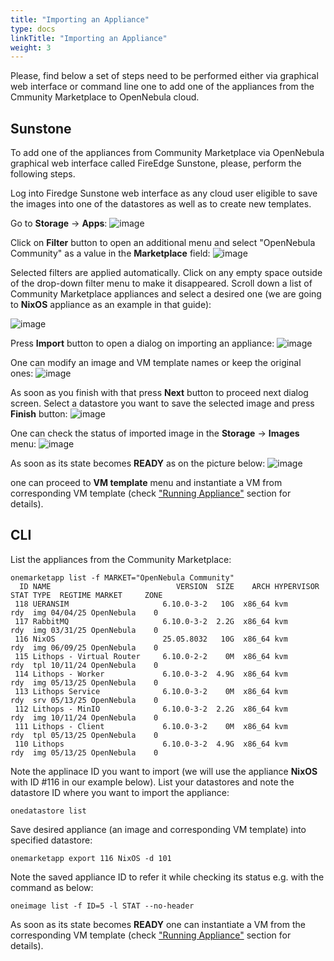 ```yaml
---
title: "Importing an Appliance"
type: docs
linkTitle: "Importing an Appliance"
weight: 3
---
```


Please, find below a set of steps need to be performed either via graphical web interface or command line one to add one of the appliances from the Cmmunity Marketplace to OpenNebula cloud.

## Sunstone
To add one of the appliances from Community Marketplace via OpenNebula graphical web interface called FireEdge Sunstone, please, perform the following steps.

Log into Firedge Sunstone web interface as any cloud user eligible to save the images into one of the datastores as well as to create new templates.

Go to **Storage** -> **Apps**:
![image](/images/marketplaces/community_mp/importing_appliance_menu.png)

Click on **Filter** button to open an additional menu and select "OpenNebula Community" as a value in the **Marketplace** field:
![image](/images/marketplaces/community_mp/importing_appliance_filter.png)

Selected filters are applied automatically. Click on any empty space outside of the drop-down filter menu to make it disappeared. Scroll down a list of Community Marketplace appliances and select a desired one (we are going to **NixOS** appliance as an example in that guide):

![image](/images/marketplaces/community_mp/importing_appliance_nixos.png)

Press **Import** button to open a dialog on importing an appliance:
![image](/images/marketplaces/community_mp/importing_appliance_import.png)

One can modify an image and VM template names or keep the original ones:
![image](/images/marketplaces/community_mp/importing_appliance_import_next.png)

As soon as you finish with that press **Next** button to proceed next dialog screen.
Select a datastore you want to save the selected image and press **Finish** button:
![image](/images/marketplaces/community_mp/importing_appliance_import_finish.png)

One can check the status of imported image in the **Storage** -> **Images** menu:
![image](/images/marketplaces/community_mp/importing_appliance_images.png)

As soon as its state becomes **READY** as on the picture below:
![image](/images/marketplaces/community_mp/importing_appliance_image_ready.png)


one can proceed to **VM template** menu and instantiate a VM from corresponding VM template (check ["Running Appliance"](running_appliance.md) section for details).

## CLI
List the appliances from the Community Marketplace:
```
onemarketapp list -f MARKET="OpenNebula Community"
  ID NAME                            VERSION  SIZE    ARCH HYPERVISOR STAT TYPE  REGTIME MARKET     ZONE
 118 UERANSIM                     6.10.0-3-2   10G  x86_64 kvm         rdy  img 04/04/25 OpenNebula    0
 117 RabbitMQ                     6.10.0-3-2  2.2G  x86_64 kvm         rdy  img 03/31/25 OpenNebula    0
 116 NixOS                        25.05.8032   10G  x86_64 kvm         rdy  img 06/09/25 OpenNebula    0
 115 Lithops - Virtual Router     6.10.0-2-2    0M  x86_64 kvm         rdy  tpl 10/11/24 OpenNebula    0
 114 Lithops - Worker             6.10.0-3-2  4.9G  x86_64 kvm         rdy  img 05/13/25 OpenNebula    0
 113 Lithops Service              6.10.0-3-2    0M  x86_64 kvm         rdy  srv 05/13/25 OpenNebula    0
 112 Lithops - MinIO              6.10.0-3-2  2.2G  x86_64 kvm         rdy  img 10/11/24 OpenNebula    0
 111 Lithops - Client             6.10.0-3-2    0M  x86_64 kvm         rdy  tpl 05/13/25 OpenNebula    0
 110 Lithops                      6.10.0-3-2  4.9G  x86_64 kvm         rdy  img 05/13/25 OpenNebula    0
```
Note the applinace ID you want to import (we will use the appliance **NixOS** with ID #116 in our example below).
List your datastores and note the datastore ID where you want to import the appliance:
```
onedatastore list
```

Save desired appliance (an image and corresponding VM template) into specified datastore:
```
onemarketapp export 116 NixOS -d 101
```

Note the saved appliance ID to refer it while checking its status e.g. with the command as below:
```
oneimage list -f ID=5 -l STAT --no-header
```

As soon as its state becomes **READY** one can instantiate a VM from the corresponding VM template (check ["Running Appliance"](running_appliance.md) section for details).

